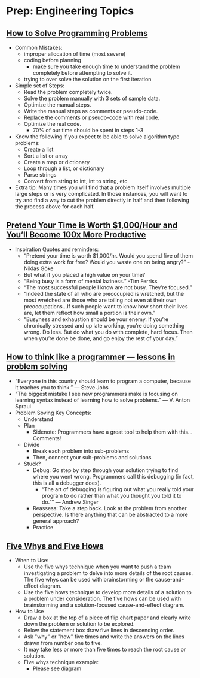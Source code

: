 # Prep: Engineering Topics 

## [How to Solve Programming Problems](https://simpleprogrammer.com/solving-problems-breaking-it-down/)
- Common Mistakes:  
    - improper allocation of time (most severe)
    - coding before planning 
        - make sure you take enough time to understand the problem completely before attempting to solve it.
    -  trying to over solve the solution on the first iteration
- Simple set of Steps: 
    - Read the problem completely twice.
    - Solve the problem manually with 3 sets of sample data.
    - Optimize the manual steps.
    - Write the manual steps as comments or pseudo-code.
    - Replace the comments or pseudo-code with real code.
    - Optimize the real code.
        - 70% of our time should be spent in steps 1-3
- Know the following if you expect to be able to solve algorithm type problems:
    - Create a list
    - Sort a list or array
    - Create a map or dictionary
    - Loop through a list, or dictionary
    - Parse strings
    - Convert from string to int, int to string, etc
- Extra tip: Many times you will find that a problem itself involves multiple large steps or is very complicated.  In those instances, you will want to try and find a way to cut the problem directly in half and then following the process above for each half.

## [Pretend Your Time is Worth $1,000/Hour and You’ll Become 100x More Productive](https://medium.com/swlh/pretend-your-time-is-worth-1-000-hour-and-youll-become-100x-more-productive-f04628bb3e6d)
- Inspiration Quotes and reminders: 
    - “Pretend your time is worth $1,000/hr. Would you spend five of them doing extra work for free? Would you waste one on being angry?” -Niklas Göke
    - But what if you placed a high value on your time?
    - “Being busy is a form of mental laziness.” -Tim Ferriss
    - “The most successful people I know are not busy. They’re focused.”
    - “Indeed the state of all who are preoccupied is wretched, but the most wretched are those who are toiling not even at their own preoccupations…If such people want to know how short their lives are, let them reflect how small a portion is their own.”
    - “Busyness and exhaustion should be your enemy. If you’re chronically stressed and up late working, you’re doing something wrong. Do less. But do what you do with complete, hard focus. Then when you’re done be done, and go enjoy the rest of your day.”
 
## [How to think like a programmer — lessons in problem solving](https://www.freecodecamp.org/news/how-to-think-like-a-programmer-lessons-in-problem-solving-d1d8bf1de7d2/)
- “Everyone in this country should learn to program a computer, because it teaches you to think.” — Steve Jobs
- “The biggest mistake I see new programmers make is focusing on learning syntax instead of learning how to solve problems.” — V. Anton Spraul
- Problem Soving Key Concepts: 
    - Understand
    - Plan
        - Sidenote: Programmers have a great tool to help them with this… Comments!
    - Divide
        - Break each problem into sub-problems
        - Then, connect your sub-problems and solutions 
    - Stuck? 
        - Debug: Go step by step through your solution trying to find where you went wrong. Programmers call this debugging (in fact, this is all a debugger does).
            - “The art of debugging is figuring out what you really told your program to do rather than what you thought you told it to do.”” — Andrew Singer
        - Reassess: Take a step back. Look at the problem from another perspective. Is there anything that can be abstracted to a more general approach?
        - Practice 
## [Five Whys and Five Hows](https://asq.org/quality-resources/five-whys)
- When to Use: 
    - Use the five whys technique when you want to push a team investigating a problem to delve into more details of the root causes. The five whys can be used with brainstorming or the cause-and-effect diagram.
    - Use the five hows technique to develop more details of a solution to a problem under consideration. The five hows can be used with brainstorming and a solution-focused cause-and-effect diagram.   
- How to Use
    - Draw a box at the top of a piece of flip chart paper and clearly write down the problem or solution to be explored.
    - Below the statement box draw five lines in descending order.
    - Ask "why" or "how" five times and write the answers on the lines drawn from number one to five.
    - It may take less or more than five times to reach the root cause or solution. 
    - Five whys technique example: 
        - Please see diagram